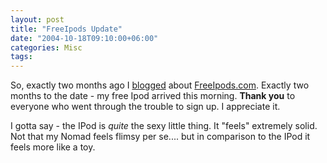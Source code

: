 ```yaml
---
layout: post
title: "FreeIpods Update"
date: "2004-10-18T09:10:00+06:00"
categories: Misc 
tags: 
---
```


So, exactly two months ago I <a href="http://www.camdenfamily.com/morpheus/blog/index.cfm?mode=entry&entry=73AA29FA-0FCD-78C2-4782395333C44F84">blogged</a> about <a href="http://www.freeipods.com">FreeIpods.com</a>. Exactly two months to the date - my free Ipod arrived this morning. <b>Thank you</b> to everyone who went through the trouble to sign up. I appreciate it.

I gotta say - the IPod is <i>quite</i> the sexy little thing. It "feels" extremely solid. Not that my Nomad feels flimsy per se.... but in comparison to the IPod it feels more like a toy.